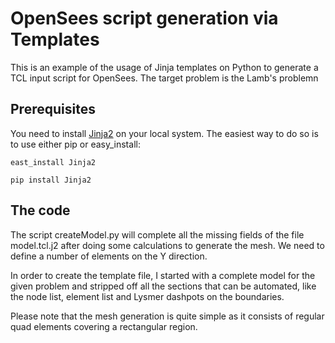 # OpenSees script generation via Templates

This is an example of the usage of Jinja templates on Python to generate a TCL input script for
OpenSees. The target problem is the Lamb's problemn

## Prerequisites
You need to install [Jinja2](http://jinja.pocoo.org/) on your local system. The easiest way to do 
so is to use either pip or easy_install:

`east_install Jinja2`

`pip install Jinja2`

## The code

The script createModel.py will complete all the missing fields of the file model.tcl.j2 after doing
some calculations to generate the mesh. We need to define a number of elements on the Y direction. 

In order to create the template file, I started with a complete model for the given problem and stripped
off all the sections that can be automated, like the node list, element list and Lysmer dashpots on the 
boundaries.

Please note that the mesh generation is quite simple as it consists of regular quad elements covering a 
rectangular region. 

